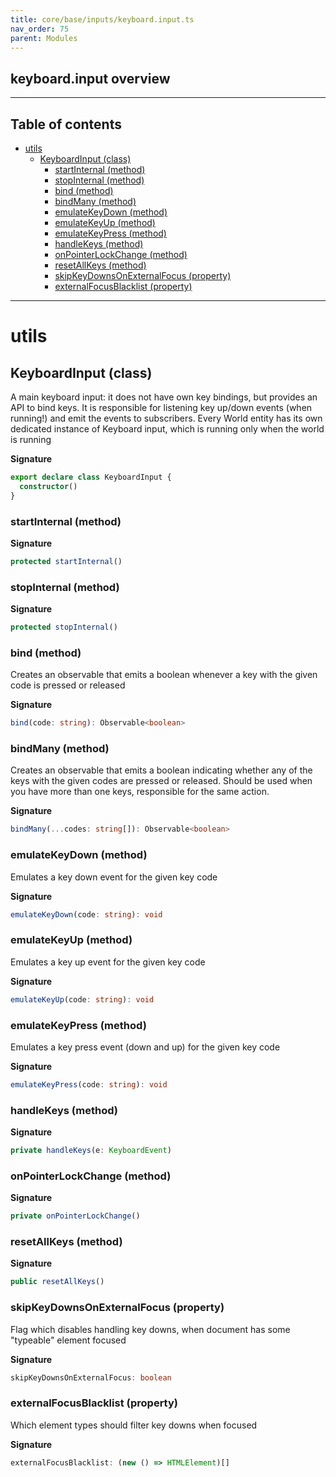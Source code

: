 ```yaml
---
title: core/base/inputs/keyboard.input.ts
nav_order: 75
parent: Modules
---
```


## keyboard.input overview

---

<h2 class="text-delta">Table of contents</h2>

- [utils](#utils)
  - [KeyboardInput (class)](#keyboardinput-class)
    - [startInternal (method)](#startinternal-method)
    - [stopInternal (method)](#stopinternal-method)
    - [bind (method)](#bind-method)
    - [bindMany (method)](#bindmany-method)
    - [emulateKeyDown (method)](#emulatekeydown-method)
    - [emulateKeyUp (method)](#emulatekeyup-method)
    - [emulateKeyPress (method)](#emulatekeypress-method)
    - [handleKeys (method)](#handlekeys-method)
    - [onPointerLockChange (method)](#onpointerlockchange-method)
    - [resetAllKeys (method)](#resetallkeys-method)
    - [skipKeyDownsOnExternalFocus (property)](#skipkeydownsonexternalfocus-property)
    - [externalFocusBlacklist (property)](#externalfocusblacklist-property)

---

# utils

## KeyboardInput (class)

A main keyboard input: it does not have own key bindings, but provides an API to bind keys.
It is responsible for listening key up/down events (when running!) and emit the events to subscribers.
Every World entity has its own dedicated instance of Keyboard input, which is running only when the world is running

**Signature**

```ts
export declare class KeyboardInput {
  constructor()
}
```

### startInternal (method)

**Signature**

```ts
protected startInternal()
```

### stopInternal (method)

**Signature**

```ts
protected stopInternal()
```

### bind (method)

Creates an observable that emits a boolean whenever a key with the given code is pressed or released

**Signature**

```ts
bind(code: string): Observable<boolean>
```

### bindMany (method)

Creates an observable that emits a boolean indicating whether any of the keys with the given codes are pressed or released.
Should be used when you have more than one keys, responsible for the same action.

**Signature**

```ts
bindMany(...codes: string[]): Observable<boolean>
```

### emulateKeyDown (method)

Emulates a key down event for the given key code

**Signature**

```ts
emulateKeyDown(code: string): void
```

### emulateKeyUp (method)

Emulates a key up event for the given key code

**Signature**

```ts
emulateKeyUp(code: string): void
```

### emulateKeyPress (method)

Emulates a key press event (down and up) for the given key code

**Signature**

```ts
emulateKeyPress(code: string): void
```

### handleKeys (method)

**Signature**

```ts
private handleKeys(e: KeyboardEvent)
```

### onPointerLockChange (method)

**Signature**

```ts
private onPointerLockChange()
```

### resetAllKeys (method)

**Signature**

```ts
public resetAllKeys()
```

### skipKeyDownsOnExternalFocus (property)

Flag which disables handling key downs, when document has some "typeable" element focused

**Signature**

```ts
skipKeyDownsOnExternalFocus: boolean
```

### externalFocusBlacklist (property)

Which element types should filter key downs when focused

**Signature**

```ts
externalFocusBlacklist: (new () => HTMLElement)[]
```
